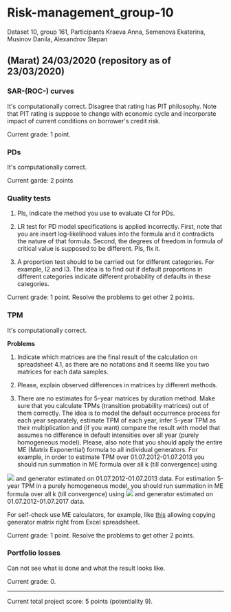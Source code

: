 # Risk-management_group-10
Dataset 10, group 161, Participants Kraeva Anna, Semenova Ekaterina, Musinov Danila, Alexandrov Stepan

## (Marat) 24/03/2020 (repository as of 23/03/2020)

### SAR-(ROC-) curves

It's computationally correct. Disagree that rating has PIT philosophy. Note that PIT rating is suppose to change with economic cycle and incorporate impact of current conditions on borrower's credit risk.

Current grade: 1 point.

### PDs

It's computationally correct.

Current garde: 2 points

### Quality tests

1. Pls, indicate the method you use to evaluate CI for PDs.

2. LR test for PD model specifications is applied incorrectly. First, note that you are insert log-likelihood values into the  formula and it contradicts the nature of that formula. Second, the degrees of freedom in formula of critical value is supposed to be different. Pls, fix it.

3. A proportion test should to be carried out for different categories. For example, I2 and I3. The idea is to find out if  default proportions in different categories indicate different probability of defaults in these categories. 

Current grade: 1 point. Resolve the problems to get other 2 points.

### TPM

It's computationally correct.

**Problems**

1. Indicate which matrices are the final result of the calculation on spreadsheet 4.1, as there are no notations and it seems like you two matrices for each data samples.  

2. Please, explain observed differences in matrices by different methods. 

3. There are no estimates for 5-year matrices by duration method. Make sure that you calculate TPMs (transition probability matrices) out of them correctly. The idea is to model the default occurrence process for each year separately, estimate TPM of each year, infer 5-year TPM as their multiplication and (if you want) compare the result with model that assumes no difference in default intensities over all year (purely homogeneous model). Please, also note that you should apply the entire ME (Matrix Exponential) formula to all individual generators. For example, in order to estimate TPM over 01.07.2012-01.07.2013 you should run summation in ME formula over all k (till convergence) using 
<img src="https://render.githubusercontent.com/render/math?math=t=1">
and generator estimated on 01.07.2012-01.07.2013 data. For estimation 5-year TPM in a purely homogeneous model, you should run summation in ME formula over all k (till convergence) using 
<img src="https://render.githubusercontent.com/render/math?math=t=5">
 and generator estimated on 01.07.2012-01.07.2017 data.

For self-check use ME calculators, for example, like [this](https://comnuan.com/cmnn01015/) allowing copying generator matrix right from Excel spreadsheet. 

Current grade: 1 point. Resolve the problems to get other 2 points.

### Portfolio losses

Can not see what is done and what the result looks like.

Current grade: 0. 

---------------------------------

Current total project score: 5 points (potentiality 9).
